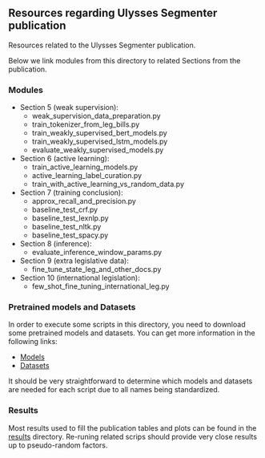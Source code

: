 ## Resources regarding Ulysses Segmenter publication

Resources related to the Ulysses Segmenter publication.

Below we link modules from this directory to related Sections from the publication.

### Modules
- Section 5 (weak supervision):
    - weak_supervision_data_preparation.py
    - train_tokenizer_from_leg_bills.py
    - train_weakly_supervised_bert_models.py
    - train_weakly_supervised_lstm_models.py
    - evaluate_weakly_supervised_models.py
- Section 6 (active learning):
    - train_active_learning_models.py
    - active_learning_label_curation.py
    - train_with_active_learning_vs_random_data.py
- Section 7 (training conclusion):
    - approx_recall_and_precision.py
    - baseline_test_crf.py
    - baseline_test_lexnlp.py
    - baseline_test_nltk.py
    - baseline_test_spacy.py
- Section 8 (inference):
    - evaluate_inference_window_params.py
- Section 9 (extra legislative data):
    - fine_tune_state_leg_and_other_docs.py
- Section 10 (international legislation):
    - few_shot_fine_tuning_international_leg.py

### Pretrained models and Datasets

In order to execute some scripts in this directory, you need to download some pretrained models and datasets.
You can get more information in the following links:

- [Models](https://github.com/ulysses-camara/ulysses-segmenter?tab=readme-ov-file#available-models)
- [Datasets](https://github.com/ulysses-camara/ulysses-segmenter?tab=readme-ov-file#train-and-evaluation-data)

It should be very straightforward to determine which models and datasets are needed for each script due to all names being standardized.

### Results

Most results used to fill the publication tables and plots can be found in the [results](./results) directory.
Re-runing related scrips should provide very close results up to pseudo-random factors.

